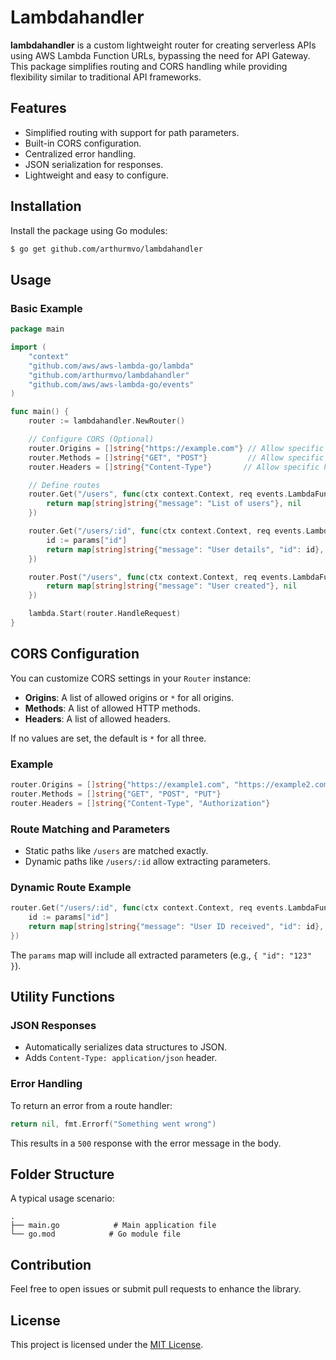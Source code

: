 # Lambdahandler

**lambdahandler** is a custom lightweight router for creating serverless APIs using AWS Lambda Function URLs, bypassing the need for API Gateway. This package simplifies routing and CORS handling while providing flexibility similar to traditional API frameworks.

## Features

- Simplified routing with support for path parameters.
- Built-in CORS configuration.
- Centralized error handling.
- JSON serialization for responses.
- Lightweight and easy to configure.

## Installation

Install the package using Go modules:

```bash
$ go get github.com/arthurmvo/lambdahandler
```

## Usage

### Basic Example

```go
package main

import (
	"context"
	"github.com/aws/aws-lambda-go/lambda"
	"github.com/arthurmvo/lambdahandler"
	"github.com/aws/aws-lambda-go/events"
)

func main() {
	router := lambdahandler.NewRouter()

	// Configure CORS (Optional)
	router.Origins = []string{"https://example.com"} // Allow specific origins
	router.Methods = []string{"GET", "POST"}         // Allow specific methods
	router.Headers = []string{"Content-Type"}       // Allow specific headers

	// Define routes
	router.Get("/users", func(ctx context.Context, req events.LambdaFunctionURLRequest, params map[string]string) (interface{}, error) {
		return map[string]string{"message": "List of users"}, nil
	})

	router.Get("/users/:id", func(ctx context.Context, req events.LambdaFunctionURLRequest, params map[string]string) (interface{}, error) {
		id := params["id"]
		return map[string]string{"message": "User details", "id": id}, nil
	})

	router.Post("/users", func(ctx context.Context, req events.LambdaFunctionURLRequest, params map[string]string) (interface{}, error) {
		return map[string]string{"message": "User created"}, nil
	})

	lambda.Start(router.HandleRequest)
}
```

## CORS Configuration

You can customize CORS settings in your `Router` instance:

- **Origins**: A list of allowed origins or `*` for all origins.
- **Methods**: A list of allowed HTTP methods.
- **Headers**: A list of allowed headers.

If no values are set, the default is `*` for all three.

### Example

```go
router.Origins = []string{"https://example1.com", "https://example2.com"}
router.Methods = []string{"GET", "POST", "PUT"}
router.Headers = []string{"Content-Type", "Authorization"}
```

### Route Matching and Parameters

- Static paths like `/users` are matched exactly.
- Dynamic paths like `/users/:id` allow extracting parameters.

### Dynamic Route Example

```go
router.Get("/users/:id", func(ctx context.Context, req events.LambdaFunctionURLRequest, params map[string]string) (interface{}, error) {
	id := params["id"]
	return map[string]string{"message": "User ID received", "id": id}, nil
})
```

The `params` map will include all extracted parameters (e.g., `{ "id": "123" }`).

## Utility Functions

### JSON Responses

- Automatically serializes data structures to JSON.
- Adds `Content-Type: application/json` header.

### Error Handling

To return an error from a route handler:

```go
return nil, fmt.Errorf("Something went wrong")
```

This results in a `500` response with the error message in the body.

## Folder Structure

A typical usage scenario:

```
.
├── main.go            # Main application file
└── go.mod            # Go module file
```

## Contribution

Feel free to open issues or submit pull requests to enhance the library.

## License

This project is licensed under the [MIT License](LICENSE).

